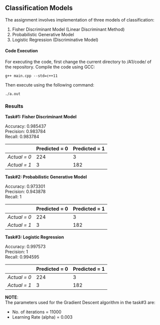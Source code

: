 ## Classification Models
The assignment involves implementation of three models of classification:
1. Fisher Discriminant Model (Linear Discriminant Method)
2. Probabilistic Generative Model
3. Logistic Regression (Discriminative Model)

#### Code Execution
For executing the code, first change the current directory to /A1/code/ of the repository. Compile the code using GCC:

	g++ main.cpp --std=c++11
	
Then execute using the following command:

	./a.out
	
### Results

**Task#1: Fisher Discriminant Model**  

Accuracy: 0.985437  
Precision: 0.983784  
Recall: 0.983784  

|               | Predicted = 0 | Predicted = 1  |
| ------------- | ------------- | -------------- |
| *Actual = 0*  | 	  224		    |		  3		       |
| *Actual = 1*  | 	  3	 	      |   	182		     |

**Task#2: Probabilistic Generative Model**

Accuracy: 0.973301  
Precision: 0.943878  
Recall: 1  

|               | Predicted = 0 | Predicted = 1  |
| ------------- | ------------- | -------------- |
| *Actual = 0*  | 	  224		    |		  3		       |
| *Actual = 1*  | 	  3	 	      |   	182		     |

**Task#3: Logistic Regression**

Accuracy: 0.997573  
Precision: 1  
Recall: 0.994595  

|               | Predicted = 0 | Predicted = 1  |
| ------------- | ------------- | -------------- |
| *Actual = 0*  | 	  224		    |		  3		       |
| *Actual = 1*  | 	  3	 	      |   	182		     |

**NOTE**:  
The parameters used for the Gradient Descent algorithm in the task#3 are:  
* No. of iterations = 11000
* Learning Rate (alpha) = 0.003

